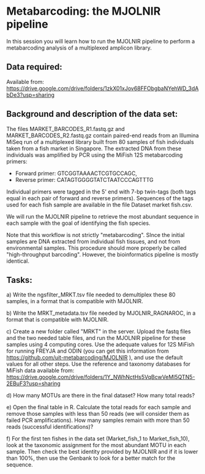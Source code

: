 # Metabarcoding: the MJOLNIR pipeline

In this session you will learn how to run the MJOLNIR pipeline to perform a metabarcoding analysis of a multiplexed amplicon library.

## Data required:

Available from: https://drive.google.com/drive/folders/1zkX01xJov68FFObgbaNYehWD_3dAbDe3?usp=sharing 

## Background and description of the data set:

The files MARKET_BARCODES_R1.fastq.gz and MARKET_BARCODES_R2.fastq.gz contain paired-end reads from an Illumina MiSeq run of a multiplexed library built from 80 samples of fish individuals taken from a fish market in Singapore. The extracted DNA from these individuals was amplified by PCR using the MiFish 12S metabarcoding primers: 
- Forward primer: GTCGGTAAAACTCGTGCCAGC,
- Reverse primer: CATAGTGGGGTATCTAATCCCAGTTTG

Individual  primers  were  tagged  in the 5' end with 7-bp twin-tags (both tags equal in each pair of forward and reverse primers). Sequences of the tags used for each fish sample are available in the file Dataset market fish.csv. 

We will run the MJOLNIR pipeline to retrieve the most abundant sequence in each sample with the goal of identifying the fish species.

Note that this workflow is not strictly "metabarcoding". SInce the initial samples are DNA extracted from individual fish tissues, and not from environmental samples. This procedure should more properly be called "high-throughput barcoding". However, the bioinformatics pipeline is mostly identical.


## Tasks:

a) Write the ngsfilter_MRKT.tsv file needed to demultiplex these 80 samples, in a format that is compatible with MJOLNIR. 

b) Write the MRKT_metadata.tsv file needed by MJOLNIR_RAGNAROC, in a format that is compatible with MJOLNIR.

c) Create a new folder called "MRKT" in the server. Upload the fastq files and the two needed table files, and run the MJOLNIR pipeline for these samples using 4 computing cores. Use the adequate values for 12S MiFish for running FREYJA and ODIN (you can get this information from https://github.com/uit-metabarcoding/MJOLNIR ), and use the default values for all other steps. Use the reference and taxonomy databases for MiFish data available from: https://drive.google.com/drive/folders/1Y_NWhNctHs5VqBcwVeMl5QTN5-2EBuF3?usp=sharing  

d) How many MOTUs are there in the final dataset? How many total reads? 

e) Open the final table in R. Calculate the total reads for each sample and remove those samples with less than 50 reads (we will consider them as failed PCR amplifications). How many samples remain with more than 50 reads (successful identifications)? 

f) For the first ten fishes in the data set (Market_fish_1 to Market_fish_10), look at the taxonomic assignment for the most abundant MOTU in each sample.   Then check the best identity provided by MJOLNIR and if it is lower than 100%, then use the Genbank to look for a better match for the sequence.
